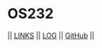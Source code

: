 # OS232

|| [LINKS](./links.md) || [LOG](TXT/mylog.txt) || [GitHub](https://github.com/muhkemallgp/os232/) ||
